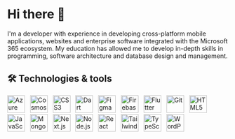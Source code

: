 # Hi there 👋

I'm a developer with experience in developing cross-platform mobile applications, websites and enterprise software integrated with the Microsoft 365 ecosystem. My education has allowed me to develop in-depth skills in programming, software architecture and database design and management.

## 🛠️ Technologies & tools

<p>
  <img src="https://cdn.jsdelivr.net/gh/devicons/devicon@latest/icons/azure/azure-original.svg" alt="Azure" width="40px" height="40px" />
  &nbsp;
  <img src="https://cdn.jsdelivr.net/gh/devicons/devicon@latest/icons/cosmosdb/cosmosdb-original.svg" alt="Cosmos DB" width="40px" height="40px" />
  &nbsp;
  <img src="https://cdn.jsdelivr.net/gh/devicons/devicon@latest/icons/css3/css3-original.svg" alt="CSS3" width="40px" height="40px" />
  &nbsp;
  <img src="https://cdn.jsdelivr.net/gh/devicons/devicon@latest/icons/dart/dart-original.svg" alt="Dart" width="40px" height="40px" />
  &nbsp;
  <img src="https://cdn.jsdelivr.net/gh/devicons/devicon@latest/icons/figma/figma-original.svg" alt="Figma" width="40px" height="40px" />
  &nbsp;
  <img src="https://cdn.jsdelivr.net/gh/devicons/devicon@latest/icons/firebase/firebase-original.svg" alt="Firebase" width="40px" height="40px" />
  &nbsp;
  <img src="https://cdn.jsdelivr.net/gh/devicons/devicon@latest/icons/flutter/flutter-original.svg" alt="Flutter" width="40px" height="40px" />
  &nbsp;
  <img src="https://cdn.jsdelivr.net/gh/devicons/devicon@latest/icons/git/git-original.svg" alt="Git" width="40px" height="40px" />
  &nbsp;
  <img src="https://cdn.jsdelivr.net/gh/devicons/devicon@latest/icons/html5/html5-original.svg" alt="HTML5" width="40px" height="40px" />
  &nbsp;
  <img src="https://cdn.jsdelivr.net/gh/devicons/devicon@latest/icons/javascript/javascript-original.svg" alt="JavaScript" width="40px" height="40px" />
  &nbsp;
  <img src="https://cdn.jsdelivr.net/gh/devicons/devicon@latest/icons/mongodb/mongodb-original.svg" alt="MongoDB" width="40px" height="40px" />
  &nbsp;
  <img src="https://cdn.jsdelivr.net/gh/devicons/devicon@latest/icons/nextjs/nextjs-original.svg" alt="Next.js" width="40px" height="40px" />
  &nbsp;
  <img src="https://cdn.jsdelivr.net/gh/devicons/devicon@latest/icons/nodejs/nodejs-original.svg" alt="Node.js" width="40px" height="40px" />
  &nbsp;
  <img src="https://cdn.jsdelivr.net/gh/devicons/devicon@latest/icons/react/react-original.svg" alt="React" width="40px" height="40px" />
  &nbsp;
  <img src="https://cdn.jsdelivr.net/gh/devicons/devicon@latest/icons/tailwindcss/tailwindcss-original.svg" alt="Tailwind CSS" width="40px" height="40px" />
  &nbsp;
  <img src="https://cdn.jsdelivr.net/gh/devicons/devicon@latest/icons/typescript/typescript-original.svg" alt="TypeScript" width="40px" height="40px" />
  &nbsp;
  <img src="https://cdn.jsdelivr.net/gh/devicons/devicon@latest/icons/wordpress/wordpress-plain.svg" alt="WordPress" width="40px" height="40px" />
  &nbsp;
</p>
